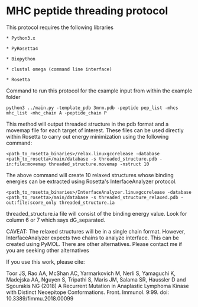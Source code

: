 # MHC peptide threading protocol

This protocol requires the following libraries

    * Python3.x

    * PyRosetta4

    * Biopython

    * clustal omega (command line interface)
    
    * Rosetta

Command to run this protocol for the example input from within the example folder
```
python3 ../main.py -template_pdb 3mrm.pdb -peptide pep_list -mhcs mhc_list -mhc_chain A -peptide_chain P
```

This method will output threaded structure in the pdb format and a movemap file for each target of interest. These files can be used directly within Rosetta to carry out energy minimization using the following command:
```
<path_to_rosetta_binaries>/relax.linuxgccrelease -database <path_to_rosetta>/main/database -s threaded_structure.pdb -in:file:movemap threaded_structure.movemap -nstruct 10 
```

The above command will create 10 relaxed structures whose binding energies can be extracted using Rosetta's InterfaceAnalyzer protocol.  
```
<path_to_rosetta_binaries>/InterfaceAnalyzer.linuxgccrelease -database <path_to_rosetta>/main/database -s threaded_structure_relaxed.pdb -out:file:score_only threaded_structure.ia 
```
threaded_structure.ia file will consist of the binding energy value. Look for column 6 or 7 which says dG_separated.

CAVEAT: The relaxed structures will be in a single chain format. However, InterfaceAnalyzer expects two chains to analyze interface. This can be created using PyMOL. There are other alternatives. Please contact me if you are seeking other alternatives

If you use this work, please cite:

Toor JS, Rao AA, McShan AC, Yarmarkovich M, Nerli S, Yamaguchi K, Madejska AA, Nguyen S, Tripathi S, Maris JM, Salama SR, Haussler D and Sgourakis NG (2018) A Recurrent Mutation in Anaplastic Lymphoma Kinase with Distinct Neoepitope Conformations. Front. Immunol. 9:99. doi: 10.3389/fimmu.2018.00099

